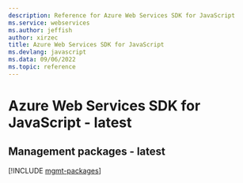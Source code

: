 ```yaml
---
description: Reference for Azure Web Services SDK for JavaScript
ms.service: webservices
ms.author: jeffish
author: xirzec
title: Azure Web Services SDK for JavaScript
ms.devlang: javascript
ms.data: 09/06/2022
ms.topic: reference
---
```

# Azure Web Services SDK for JavaScript - latest

## Management packages - latest
[!INCLUDE [mgmt-packages](web-services-mgmt-index.md)]